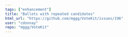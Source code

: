 ```yaml
---
tags: ["enhancement"]
title: "Ballots with repeated candidates"
html_url: "https://github.com/mggg/VoteKit/issues/196"
user: "cdonnay"
repo: "mggg/VoteKit"
---
```


